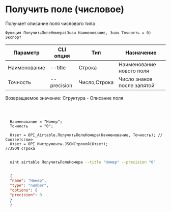 ﻿---
sidebar_position: 4
---

# Получить поле (числовое)
 Получает описание поля числового типа



`Функция ПолучитьПолеНомера(Знач Наименование, Знач Точность = 0) Экспорт`

  | Параметр | CLI опция | Тип | Назначение |
  |-|-|-|-|
  | Наименование | --title | Строка | Наименование нового поля |
  | Точность | --precision | Число,Строка | Число знаков после запятой |

  
  Возвращаемое значение:   Структура -  Описание поля

<br/>




```bsl title="Пример кода"
  
  Наименование = "Номер";
  Точность     = "0";
  
  Ответ = OPI_Airtable.ПолучитьПолеНомера(Наименование, Точность); //Соответствие
  Ответ = OPI_Инструменты.JSONСтрокой(Ответ);                      //JSON строка
```



```sh title="Пример команды CLI"
    
  oint airtable ПолучитьПолеНомера --title "Номер" --precision "0"

```

```json title="Результат"
  
  {
  "name": "Номер",
  "type": "number",
  "options": {
  "precision": 0
  }
  }
  

```
